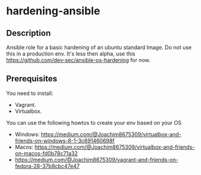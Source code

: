 # hardening-ansible

## Description
Ansible role for a basic hardening of an ubuntu standard Image. 
Do not use this in a production env. It's less then alpha, use this https://github.com/dev-sec/ansible-os-hardening for now. 


## Prerequisites
You need to install:
* Vagrant.
* Virtualbox. 

You can use the following howtos to create your env based on your OS 
* Windows: https://medium.com/@Joachim8675309/virtualbox-and-friends-on-windows-8-1-3c691460698f
* Macos: https://medium.com/@Joachim8675309/virtualbox-and-friends-on-macos-fd0b78c71a32
* https://medium.com/@Joachim8675309/vagrant-and-friends-on-fedora-28-37b8cbc47e47
